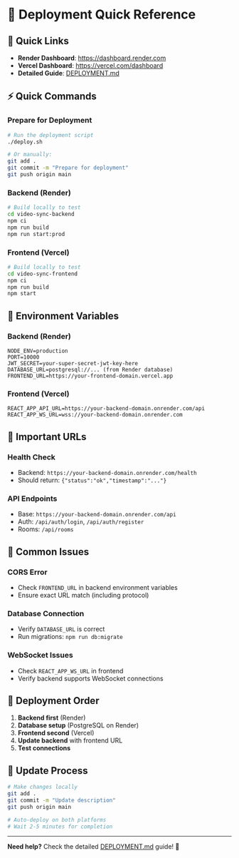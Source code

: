 # 🚀 Deployment Quick Reference

## 🔗 Quick Links
- **Render Dashboard**: https://dashboard.render.com
- **Vercel Dashboard**: https://vercel.com/dashboard
- **Detailed Guide**: [DEPLOYMENT.md](./DEPLOYMENT.md)

## ⚡ Quick Commands

### Prepare for Deployment
```bash
# Run the deployment script
./deploy.sh

# Or manually:
git add .
git commit -m "Prepare for deployment"
git push origin main
```

### Backend (Render)
```bash
# Build locally to test
cd video-sync-backend
npm ci
npm run build
npm run start:prod
```

### Frontend (Vercel)
```bash
# Build locally to test
cd video-sync-frontend
npm ci
npm run build
npm start
```

## 🔧 Environment Variables

### Backend (Render)
```
NODE_ENV=production
PORT=10000
JWT_SECRET=your-super-secret-jwt-key-here
DATABASE_URL=postgresql://... (from Render database)
FRONTEND_URL=https://your-frontend-domain.vercel.app
```

### Frontend (Vercel)
```
REACT_APP_API_URL=https://your-backend-domain.onrender.com/api
REACT_APP_WS_URL=wss://your-backend-domain.onrender.com
```

## 📍 Important URLs

### Health Check
- Backend: `https://your-backend-domain.onrender.com/health`
- Should return: `{"status":"ok","timestamp":"..."}`

### API Endpoints
- Base: `https://your-backend-domain.onrender.com/api`
- Auth: `/api/auth/login`, `/api/auth/register`
- Rooms: `/api/rooms`

## 🚨 Common Issues

### CORS Error
- Check `FRONTEND_URL` in backend environment variables
- Ensure exact URL match (including protocol)

### Database Connection
- Verify `DATABASE_URL` is correct
- Run migrations: `npm run db:migrate`

### WebSocket Issues
- Check `REACT_APP_WS_URL` in frontend
- Verify backend supports WebSocket connections

## 📱 Deployment Order
1. **Backend first** (Render)
2. **Database setup** (PostgreSQL on Render)
3. **Frontend second** (Vercel)
4. **Update backend** with frontend URL
5. **Test connections**

## 🔄 Update Process
```bash
# Make changes locally
git add .
git commit -m "Update description"
git push origin main

# Auto-deploy on both platforms
# Wait 2-5 minutes for completion
```

---
**Need help?** Check the detailed [DEPLOYMENT.md](./DEPLOYMENT.md) guide! 📖
